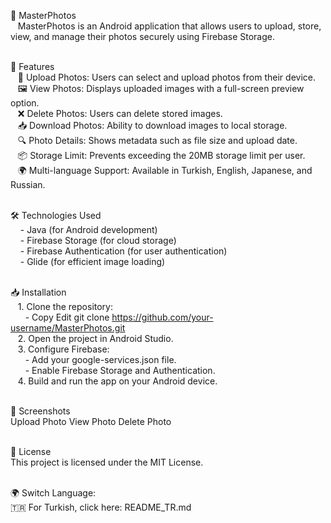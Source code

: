 📸 MasterPhotos <br>
&nbsp;&nbsp;&nbsp;MasterPhotos is an Android application that allows users to upload, store, view, and manage their photos securely using Firebase Storage.<br><br>

🚀 Features<br>
&nbsp;&nbsp;&nbsp;📸 Upload Photos: Users can select and upload photos from their device.<br>
&nbsp;&nbsp;&nbsp;🖼️ View Photos: Displays uploaded images with a full-screen preview option.<br>
&nbsp;&nbsp;&nbsp;❌ Delete Photos: Users can delete stored images.<br>
&nbsp;&nbsp;&nbsp;📥 Download Photos: Ability to download images to local storage.<br>
&nbsp;&nbsp;&nbsp;🔍 Photo Details: Shows metadata such as file size and upload date.<br>
&nbsp;&nbsp;&nbsp;📦 Storage Limit: Prevents exceeding the 20MB storage limit per user.<br>
&nbsp;&nbsp;&nbsp;🌍 Multi-language Support: Available in Turkish, English, Japanese, and Russian.<br><br>

🛠️ Technologies Used<br>
&nbsp;&nbsp;&nbsp;&nbsp;- Java (for Android development)<br>
&nbsp;&nbsp;&nbsp;&nbsp;- Firebase Storage (for cloud storage)<br>
&nbsp;&nbsp;&nbsp;&nbsp;- Firebase Authentication (for user authentication)<br>
&nbsp;&nbsp;&nbsp;&nbsp;- Glide (for efficient image loading)<br><br>
    
📥 Installation<br>
&nbsp;&nbsp;&nbsp;1. Clone the repository:<br>
&nbsp;&nbsp;&nbsp;&nbsp;&nbsp;&nbsp;- Copy Edit git clone https://github.com/your-username/MasterPhotos.git<br>
&nbsp;&nbsp;&nbsp;2. Open the project in Android Studio.<br>
&nbsp;&nbsp;&nbsp;3. Configure Firebase:<br>
&nbsp;&nbsp;&nbsp;&nbsp;&nbsp;&nbsp;- Add your google-services.json file.<br>
&nbsp;&nbsp;&nbsp;&nbsp;&nbsp;&nbsp;- Enable Firebase Storage and Authentication.<br>
&nbsp;&nbsp;&nbsp;4. Build and run the app on your Android device.<br><br>
    
📸 Screenshots<br>
Upload Photo	View Photo	Delete Photo<br><br>

📌 License<br>
This project is licensed under the MIT License.<br><br>

🌍 Switch Language:<br>
🇹🇷 For Turkish, click here: README_TR.md<br>
